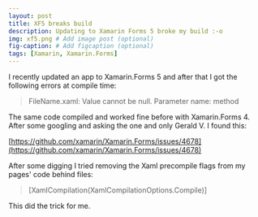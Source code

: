 ```yaml
---
layout: post
title: XF5 breaks build
description: Updating to Xamarin Forms 5 broke my build :-o
img: xf5.png # Add image post (optional)
fig-caption: # Add figcaption (optional)
tags: [Xamarin, Xamarin.Forms]
---
```


I recently updated an app to Xamarin.Forms 5 and after that I got the following errors at compile time:

> FileName.xaml: Value cannot be null. Parameter name: method

The same code compiled and worked fine before with Xamarin.Forms 4. After some googling and asking the one and only Gerald V. I found this:

[https://github.com/xamarin/Xamarin.Forms/issues/4678](https://github.com/xamarin/Xamarin.Forms/issues/4678)

After some digging I tried removing the Xaml precompile flags from my pages' code behind files:

> [XamlCompilation(XamlCompilationOptions.Compile)]

This did the trick for me.




